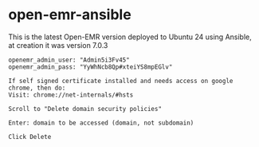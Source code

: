 # open-emr-ansible
This is the latest Open-EMR version deployed to Ubuntu 24 using Ansible, at creation it was version 7.0.3

    openemr_admin_user: "Admin5i3Fv45"
    openemr_admin_pass: "YyWhNcb8Qp#xteiYS8mpEGlv"

    If self signed certificate installed and needs access on google chrome, then do:
    Visit: chrome://net-internals/#hsts

    Scroll to "Delete domain security policies"

    Enter: domain to be accessed (domain, not subdomain)

    Click Delete
